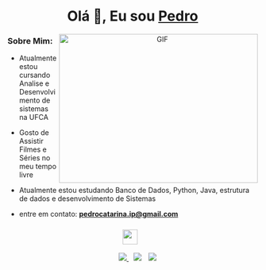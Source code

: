 <h1 align="center">Olá 👋, Eu sou <a href="https://github.com/Pedro9185" target="blank">
Pedro</a></h1>




<a target="_blank" align="center">
  <img align="right" top="500" height="300" width="400" alt="GIF" src="https://media.giphy.com/media/SWoSkN6DxTszqIKEqv/giphy.gif">
</a>



### Sobre Mim:

- Atualmente estou cursando Analise e Desenvolvimento de sistemas na UFCA

- Gosto de Assistir Filmes e Séries no meu tempo livre

- Atualmente estou estudando Banco de Dados, Python, Java, estrutura de dados e desenvolvimento de Sistemas 

- entre em contato: **pedrocatarina.ip@gmail.com**



<h3 align ="center"> <img src="https://media.giphy.com/media/iY8CRBdQXODJSCERIr/giphy.gif" width="30" height="30" style="margin-right: 10px;"></h3>

<p align="center">

 <div align ="center"  class="icons-social" style="margin-left: 10px;">
	

 <a style="margin-left: 10px;"  target="_blank" href="https://www.linkedin.com/in/pedro-henrique-21044b254/">
		<img src="https://img.icons8.com/doodle/40/000000/linkedin--v2.png">
</a>
	 
 <a style="margin-left: 10px;" target="_blank" href="https://github.com/Pedro9185" >
		<img src="https://img.icons8.com/doodle/40/000000/github--v1.png"></a>
	 
 <a style="margin-left: 10px;" target="_blank" href="https://www.instagram.com/pedrim.dev/" >
		<img src="https://img.icons8.com/doodle/40/000000/instagram-new--v2.png">		
	</a>
	
</div>		

</p>

